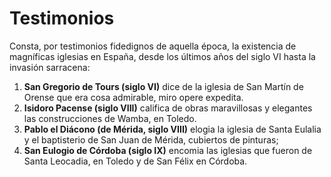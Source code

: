 # **Testimonios**
Consta, por testimonios fidedignos de aquella época, la existencia de magníficas iglesias en España, desde los últimos años del siglo VI hasta la invasión sarracena:
1.	**San Gregorio de Tours (siglo VI)** dice de la iglesia de San Martín de Orense que era cosa admirable, miro opere expedita.
2.	**Isidoro Pacense (siglo VIII)** califica de obras maravillosas y elegantes las construcciones de Wamba, en Toledo.
3.	**Pablo el Diácono (de Mérida, siglo VIII)** elogia la iglesia de Santa Eulalia y el baptisterio de San Juan de Mérida, cubiertos de pinturas;
4.	**San Eulogio de Córdoba (siglo IX)** encomia las iglesias que fueron de Santa Leocadia, en Toledo y de San Félix en Córdoba.
